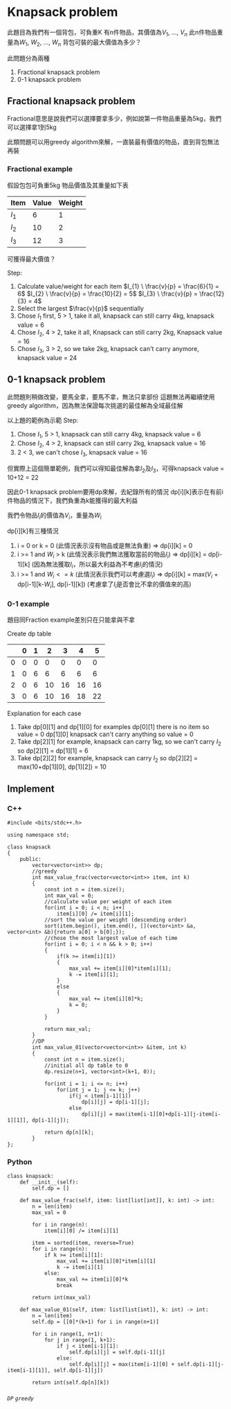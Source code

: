 # Knapsack problem
此題目為我們有一個背包，可負重K
有n件物品，其價值為$V_{1}$, ..., $V_{n}$
此n件物品重量為$W_{1}$, $W_{2}$, ..., $W_{n}$
背包可裝的最大價值為多少？

此問題分為兩種
1. Fractional knapsack problem
2. 0-1 knapsack problem

## Fractional knapsack problem
Fractional意思是說我們可以選擇要拿多少，例如說第一件物品重量為5kg，我們可以選擇拿1到5kg

此類問題可以用greedy algorithm來解，一直裝最有價值的物品，直到背包無法再裝

### Fractional example
假設包包可負重5kg
物品價值及其重量如下表

| Item    | Value | Weight |
| ------- | ----- | ------ |
| $I_{1}$ | 6     | 1      |
| $I_{2}$ | 10    | 2      |
| $I_{3}$ | 12    | 3      |

可獲得最大價值？

Step:
1. Calculate value/weight for each item
   $I_{1} \ \frac{v}{p} = \frac{6}{1} = 6$
   $I_{2} \ \frac{v}{p} = \frac{10}{2} = 5$
   $I_{3} \ \frac{v}{p} = \frac{12}{3} = 4$
2. Select the largest $\frac{v}{p}$ sequentially
3. Chose $I_{1}$ first, 5 > 1, take it all, knapsack can still carry 4kg, knapsack value = 6
4. Chose $I_{2}$, 4 > 2, take it all, Knapsack can still carry 2kg, Knapsack value = 16
5. Chose $I_{3}$, 3 > 2, so we take 2kg, knapsack can't carry anymore, knapsack value = 24


## 0-1 knapsack problem
此問題則稍做改變，要馬全拿，要馬不拿，無法只拿部份
這題無法再繼續使用greedy algorithm，因為無法保證每次挑選的最佳解為全域最佳解

以上題的範例為示範
Step:
1. Chose $I_{1}$, 5 > 1, knapsack can still carry 4kg, knapsack value = 6
2. Chose $I_{2}$, 4 > 2, knapsack can still carry 2kg, knapsack value = 16
3. 2 < 3, we can't chose $I_{3}$, knapsack value = 16

但實際上這個簡單範例，我們可以得知最佳解為拿$I_{2}$及$I_{3}$，可得knapsack value = 10+12 = 22

因此0-1 knapsack problem要用dp來解，去紀錄所有的情況
dp[i][k]表示在有前i件物品的情況下，我們負重為k能獲得的最大利益

我們令物品$I_{i}$的價值為$V_{i}$，重量為$W_{i}$

dp[i][k]有三種情況
1. i = 0 or k = 0 (此情況表示沒有物品或是無法負重)
   => dp[i][k] = 0
2. i >= 1 and $W_{i}$ > k (此情況表示我們無法獲取當前的物品$I_{i}$)
   => dp[i][k] = dp[i-1][k]
   (因為無法獲取$I_{i}$，所以最大利益為不考慮$I_{i}$的情況)
3. i >= 1 and $W_{i} <= k$ (此情況表示我們可以考慮選$I_{i}$)
   => dp[i][k] = max($V_{i}$ + dp[i-1][k-$W_{i}$], dp[i-1][k])
   (考慮拿了$I_{i}$是否會比不拿的價值來的高)

### 0-1 example
題目同Fraction example差別只在只能拿與不拿

Create dp table
   
|   | 0  | 1  | 2  | 3  | 4  | 5  |
| - | -- | -- | -- | -- | -- | -- |
| 0 | 0  | 0  | 0  | 0  | 0  | 0  |
| 1 | 0  | 6  | 6  | 6  | 6  | 6  |
| 2 | 0  | 6  | 10 | 16 | 16 | 16 |
| 3 | 0  | 6  | 10 | 16 | 18 | 22 |

Explanation for each case
1. Take dp[0][1] and dp[1][0] for examples
   dp[0][1] there is no item so value = 0
   dp[1][0] knapsack can't carry anything so value = 0
2. Take dp[2][1] for example, knapsack can carry 1kg, so we can't carry $I_{2}$
   so dp[2][1] = dp[1][1] = 6
3. Take dp[2][2] for example, knapsack can carry $I_{2}$
   so dp[2][2] = max(10+dp[1][0], dp[1][2]) = 10

## Implement
### C++
```cpp=
#include <bits/stdc++.h>

using namespace std;

class knapsack
{
	public:
		vector<vector<int>> dp;
		//greedy
		int max_value_frac(vector<vector<int>> item, int k)
		{
			const int n = item.size();
			int max_val = 0;
			//calculate value per weight of each item
			for(int i = 0; i < n; i++)
				item[i][0] /= item[i][1];
			//sort the value per weight (descending order)
			sort(item.begin(), item.end(), [](vector<int> &a, vector<int> &b){return a[0] > b[0];});
			//chose the most largest value of each time
			for(int i = 0; i < n && k > 0; i++)
			{
				if(k >= item[i][1])
				{
					max_val += item[i][0]*item[i][1];
					k -= item[i][1];
				}
				else
				{
					max_val += item[i][0]*k;
					k = 0;
				}
			}

			return max_val;
		}
		//DP
		int max_value_01(vector<vector<int>> &item, int k)
		{
			const int n = item.size();
			//initial all dp table to 0
			dp.resize(n+1, vector<int>(k+1, 0));

			for(int i = 1; i <= n; i++)
				for(int j = 1; j <= k; j++)
					if(j < item[i-1][1])
						dp[i][j] = dp[i-1][j];
					else
						dp[i][j] = max(item[i-1][0]+dp[i-1][j-item[i-1][1]], dp[i-1][j]);

			return dp[n][k];
		}
};
```

### Python
```python=
class knapsack:
    def __init__(self):
        self.dp = [] 

    def max_value_frac(self, item: list[list[int]], k: int) -> int:
        n = len(item)
        max_val = 0

        for i in range(n):
            item[i][0] /= item[i][1]

        item = sorted(item, reverse=True)
        for i in range(n):
            if k >= item[i][1]:
                max_val += item[i][0]*item[i][1]
                k -= item[i][1]
            else:
                max_val += item[i][0]*k
                break

        return int(max_val)

    def max_value_01(self, item: list[list[int]], k: int) -> int:
        n = len(item)
        self.dp = [[0]*(k+1) for i in range(n+1)]

        for i in range(1, n+1):
            for j in range(1, k+1):
                if j < item[i-1][1]:
                    self.dp[i][j] = self.dp[i-1][j]
                else:
                    self.dp[i][j] = max(item[i-1][0] + self.dp[i-1][j-item[i-1][1]], self.dp[i-1][j])

        return int(self.dp[n][k])
```

###### `DP` `greedy`
